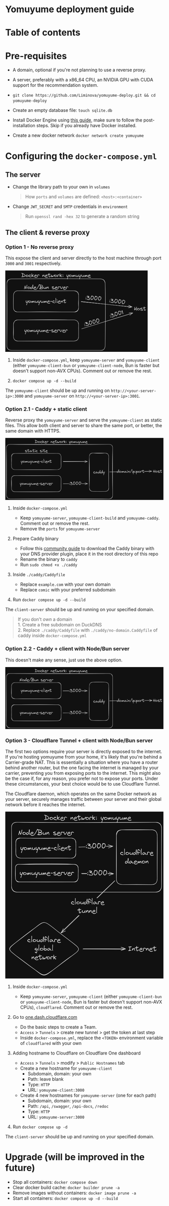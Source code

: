 # Yomuyume deployment guide

# Table of contents

# Pre-requisites
- A domain, optional if you're not planning to use a reverse proxy.

- A server, preferably with a x86_64 CPU, an NVIDIA GPU with CUDA support for the recommendation system.

- `git clone https://github.com/Liminova/yomuyume-deploy.git && cd yomuyume-deploy`

- Create an empty database file: `touch sqlite.db`

- Install Docker Engine using [this guide](https://docs.docker.com/engine/install/), make sure to follow the post-installation steps. Skip if you already have Docker installed.

- Create a new docker network `docker network create yomuyume`

# Configuring the `docker-compose.yml`

## The server
- Change the library path to your own in `volumes`
    > How `ports` and `volumes` are defined: `<host>:<container>`
- Change `JWT_SECRET` and `SMTP` credentials in `environment`
    > Run `openssl rand -hex 32` to generate a random string

## The client & reverse proxy

### Option 1 - No reverse proxy
This expose the client and server directly to the host machine through port `3000` and `3001` respectively.

<img src="assets/bare.png" alt="no-reverse-proxy" style="max-width:450px">

1. Inside `docker-compose.yml`, keep `yomuyume-server` and `yomuyume-client` (either `yomuyume-client-bun` or `yomuyume-client-node`, Bun is faster but doesn't support non-AVX CPUs). Comment out or remove the rest.

2. `docker compose up -d --build`

The `yomuyume-client` should be up and running on `http://<your-server-ip>:3000` and `yomuyume-server` on `http://<your-server-ip>:3001`.

### Option 2.1 - Caddy + static client
Reverse proxy the `yomuyume-server` and serve the `yomuyume-client` as static files. This allow both client and server to share the same port, or better, the same domain with HTTPS.

<img src="assets/caddy-static.png" alt="caddy-static" style="max-width:500px">

1. Inside `docker-compose.yml`
    - Keep `yomuyume-server`, `yomuyume-client-build` and `yomuyume-caddy`. Comment out or remove the rest.
    - Remove the `ports` for `yomuyume-server`

2. Prepare Caddy binary
    - Follow this [community guide](https://caddy.community/t/how-to-use-dns-provider-modules-in-caddy-2/8148) to download the Caddy binary with your DNS provider plugin, place it in the root directory of this repo
    - Rename the binary to `caddy`
    - Run `sudo chmod +x ./caddy`

3. Inside `./caddy/Caddyfile`
    - Replace `example.com` with your own domain
    - Replace `comic` with your preferred subdomain

4. Run `docker compose up -d --build`

The `client-server` should be up and running on your specified domain.

> If you don't *own* a domain <br> 1. Create a free subdomain on DuckDNS <br> 2. Replace `./caddy/Caddyfile` with `./caddy/no-domain.Caddyfile` of caddy inside `docker-compose.yml`

### Option 2.2 - Caddy + client with Node/Bun server
This doesn't make any sense, just use the above option.

<img src="assets/caddy-bun-node.png" alt="caddy-bun-node" style="max-width:500px">

### Option 3 - Cloudflare Tunnel + client with Node/Bun server
The first two options require your server is directly exposed to the internet. If you're hosting yomuyume from your home, it's likely that you're behind a Carrier-grade NAT. This is essentially a situation where you have a router behind another router, but the one facing the internet is managed by your carrier, preventing you from exposing ports to the internet. This might also be the case if, for any reason, you prefer not to expose your ports. Under these circumstances, your best choice would be to use Cloudflare Tunnel.

The Cloudflare daemon, which operates on the same Docker network as your server, securely manages traffic between your server and their global network before it reaches the internet.

<img src="assets/cloudflare-tunnel.png" alt="cloudflare-tunnel" style="max-width:500px">

1. Inside `docker-compose.yml`
    - Keep `yomuyume-server`, `yomuyume-client` (either `yomuyume-client-bun` or `yomuyume-client-node`, Bun is faster but doesn't support non-AVX CPUs), `cloudflared`. Comment out or remove the rest.

2. Go to [one.dash.cloudflare.com](https://one.dash.cloudflare.com/)
    - Do the basic steps to create a Team.
    - `Access` > `Tunnels` > create new tunnel > get the token at last step
    - Inside `docker-compose.yml`, replace the `<TOKEN>` environment variable of `cloudflared` with your own

3. Adding hostname to Cloudflare on Cloudflare One dashboard
    - `Access` > `Tunnels` > modify > `Public Hostnames` tab
    - Create a new hostname for `yomuyume-client`
        - Subdomain, domain: your own
        - Path: leave blank
        - Type: `HTTP`
        - URL: `yomuyume-client:3000`
    - Create 4 new hostnames for `yomuyume-server` (one for each path)
        - Subdomain, domain: your own
        - Path: `/api`, `/swagger`, `/api-docs`, `/redoc`
        - Type: `HTTP`
        - URL: `yomuyume-server:3000`

4. Run `docker compose up -d`

The `client-server` should be up and running on your specified domain.

# Upgrade (will be improved in the future)
- Stop all containers: `docker compose down`
- Clear docker build cache: `docker builder prune -a`
- Remove images without containers: `docker image prune -a`
- Start all containers: `docker compose up -d --build`